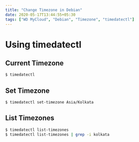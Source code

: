 ```yaml
---
title: "Change Timezone in Debian"
date: 2020-05-17T13:44:55+05:30
tags: ["WD MyCloud", "Debian", "Timezone", "timedatectl"]
---
```


# Using timedatectl

## Current Timezone
```bash
$ timedatectl
```

## Set Timezone
```bash 
$ timedatectl set-timezone Asia/Kolkata
```

## List Timezones
```bash
$ timedatectl list-timezones
$ timedatectl list-timezones | grep -i kolkata 
```